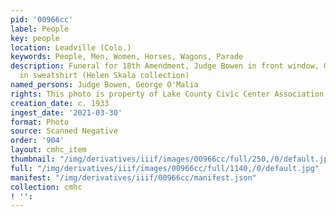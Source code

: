 ```yaml
---
pid: '00966cc'
label: People
key: people
location: Leadville (Colo.)
keywords: People, Men, Women, Horses, Wagons, Parade
description: Funeral for 18th Amendment, Judge Bowen in front window, George O'Malia
  in sweatshirt (Helen Skala collection)
named_persons: Judge Bowen, George O'Malia
rights: This photo is property of Lake County Civic Center Association.
creation_date: c. 1933
ingest_date: '2021-03-30'
format: Photo
source: Scanned Negative
order: '904'
layout: cmhc_item
thumbnail: "/img/derivatives/iiif/images/00966cc/full/250,/0/default.jpg"
full: "/img/derivatives/iiif/images/00966cc/full/1140,/0/default.jpg"
manifest: "/img/derivatives/iiif/00966cc/manifest.json"
collection: cmhc
! '': 
---
```

